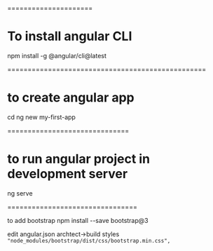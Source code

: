 =====================
# To install angular CLI

npm install -g @angular/cli@latest

=================================================
# to create angular app

cd <folder-where-I-need-to-create-angular-project>
ng new my-first-app

==============================
# to run angular project in development server

ng serve

================================

to add bootstrap
npm install --save bootstrap@3

edit angular.json
archtect->build styles
`"node_modules/bootstrap/dist/css/bootstrap.min.css",`